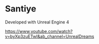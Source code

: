 # Santiye

Developed with Unreal Engine 4

https://www.youtube.com/watch?v=byXp3zuETwI&ab_channel=UnrealDreams
